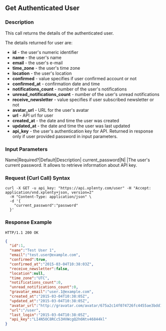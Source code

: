 ## Get Authenticated User

### Description
This call returns the details of the authenticated user.

The details returned for user are:

* **id** - the user's numeric identifier
* **name** - the user's name
* **email** - the user's e-mail
* **time_zone** - the user's time zone
* **location** - the user's location
* **confirmed** - value specifies if user confirmed account or not
* **confirmed_at** - confirmation date and time
* **notifications_count** - number of the user's notifications
* **unread_notifications_count** - number of the user's unread notifications
* **receive_newsletter** - value specifies if user subscribed newsletter or not
* **avatar_url** - URL for the user's avatar
* **url** - API url for user
* **created_at** - the date and time the user was created
* **updated_at** - the date and time the user was last updated
* **api_key** - the user's authentication key for API. Returned in response only if user provided password in input parameters.

### Input Parameters
Name|Required?|Default|Description|
current_password|N| |The user's current password. It allows to retrieve information about API key.

### Request (Curl Call) Syntax
```shell
curl -X GET -u api_key: "https://api.xplenty.com/user" -H "Accept: application/vnd.xplenty+json, version=2"
  -H "Content-Type: application/json" \
  -d '{
    "current_password":"password"
  }'
```

### Response Example
```HTTP
HTTP/1.1 200 OK
```

```json
{
  "id":1,
  "name":"Test User 1",
  "email":"test.user@example.com",
  "confirmed":true,
  "confirmed_at":"2015-03-04T10:38:03Z",
  "receive_newsletter":false,
  "location":null,
  "time_zone":"UTC",
  "notifications_count":0,
  "unread_notifications_count":0,
  "gravatar_email":"user.1@example.com",
  "created_at":"2015-03-04T10:38:05Z",
  "updated_at":"2015-03-04T10:38:05Z",
  "avatar_url":"http://gravatar.com/avatar/675a2c14f074726fc4455ae3bdd1151f.png?d=retro&s=140",
  "url":"/user",
  "last_login":"2015-03-04T10:38:05Z",
  "api_key":"LI4N5OC8RCc53HVWcgQ2h6Ntv46844kl"
}
```
